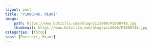 ```yaml
---
layout: post
title: "P1000748, Miami"
image:
    path: https://www.botzilla.com/blog/pix2009/P1000748.jpg
    thumbnail: https://www.botzilla.com/blog/pix2009/P1000748.jpg
categories: [fStop]
tags: [Portrait, Miami]
---
```




